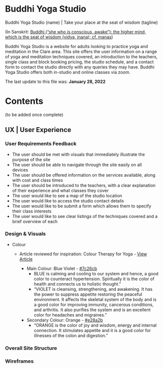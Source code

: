 # **Buddhi Yoga Studio**

Buddhi Yoga Studio (name) | Take your place at the seat of wisdom (tagline)

(In Sanskrit: <a href="https://www.yogajournal.com/yoga-101/sanskrit/200-key-sanskrit-yoga-terms/" target="_blank" rel="noopener">Buddhi (“she who is conscious, awake”): the higher mind, which is the seat of wisdom (vidya, jnana); cf. manas</a>)

Buddhi Yoga Studio is a website for adults looking to practice yoga and meditation in the Clare area. This site offers the user information on a range of yoga and meditation techniques covered, an introduction to the teachers, single class and block booking pricing, the studio schedule, and a contact form to contact the studio directly with any queries they may have.
Buddhi Yoga Studio offers both in-studio and online classes via zoom.


The last update to this file was: **January 28, 2022**

# Contents
(to be added once complete)

## UX | User Experience

### User Requirements Feedback
* The user should be met with visuals that immediately illustrate the purpose of the site
* The user should be able to navigate through the site easily on all devices
* The user should be offered information on the services available, along with cost and class times
* The user should be introduced to the teachers, with a clear explanation of their experience and what classes they cover
* The user would like to see a map of the studio location
* The user would like to access the studio contact details
* The user would like to be submit a form which allows them to specify their class interests
* The user would like to see clear listings of the techniques covered and a brief overview of each

### Design & Visuals

* Colour
    - Article reviewed for inspiration: Colour Therapy for Yoga - [View Article](https://powerofnature.wordpress.com/2007/08/09/colour-therapy-for-yoga/)

        - Main Colour: Blue Violet - [#7c26cb](https://www.color-hex.com/color/7c26cb)
            - BLUE is calming and cooling to our system and hence, a good color to counteract hypertension. Spiritually it is the color of health and connects us to holistic thought.”
            - “VIOLET is cleansing, strengthening, and awakening. It has the power to suppress appetite restoring the peaceful environment. It affects the skeletal system of the body and is a good color for improving immunity, cancerous conditions, and arthritis. It also purifies the system and is an excellent color for headaches and migraines.”
        - Secondary Colour: Orange - [#e28a2b](https://www.color-hex.com/color/e28a2b)
            - “ORANGE is the color of joy and wisdom, energy and internal connection. It stimulates appetite and it is a good color for illnesses of the colon and digestion.”


### Overall Site Structure

### Wireframes


